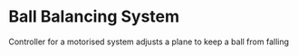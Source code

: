# Ball Balancing System
 Controller for a motorised system adjusts a plane to keep a ball from falling

